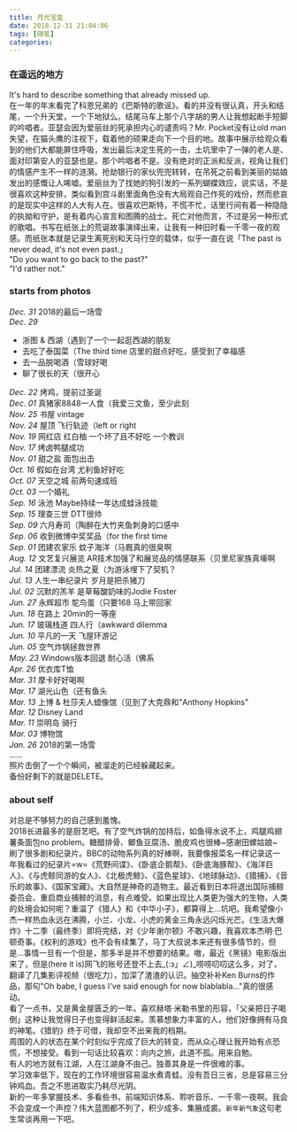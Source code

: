 ```yaml
---
title: 月光宝盒
date: 2018-12-31 21:04:06
tags: [随笔]
categories:
---
```

### 在遥远的地方
It's hard to describe something that already missed up.  
在一年的年末看完了科恩兄弟的《巴斯特的歌谣》。看的并没有很认真，开头和结尾，一个升天堂，一个下地狱么。结尾马车上那个八字胡的男人让我想起断手短脚的吟唱者。亚瑟会因为爱丽丝的死承担内心的谴责吗？Mr. Pocket没有让old man失望，在猫头鹰的注视下，载着他的硕果走向下一个目的地。故事中展示给观众看到的他们大都能屏住呼吸，发出最后决定生死的一击，土坑里中了一弹的老人是、面对印第安人的亚瑟也是。那个吟唱者不是。没有绝对的正派和反派，视角让我们的情感产生不一样的涟漪。抢劫银行的家伙兜兜转转，在吊死之前看到美丽的姑娘发出的感慨让人唏嘘。爱丽丝为了找她的狗引发的一系列蝴蝶效应，说实话，不是很喜欢这种安排，类似看到宫斗剧里面角色没有大局观自己作死的戏份，然而悲哀的是现实中这样的人大有人在。很喜欢巴斯特，不慌不忙，话里行间有着一种隐隐的执拗和守护，是有着内心宣言和图腾的战士。死亡对他而言，不过是另一种形式的歌唱。书写在纸张上的荒诞故事演绎出来，让我有一种旧时看一千零一夜的观感。而纸张本就是记录生离死别和天马行空的载体，似乎一直在说「The past is never dead, it's not even past.」  
"Do you want to go back to the past?"  
"I'd rather not."  
<!-- more -->
### starts from photos
*Dec. 31* 2018的最后一场雪  
*Dec. 29*  
- 浙图 & 西湖（遇到了一个一起逛西湖的朋友
- 去吃了泰国菜（The third time 店里的甜点好吃，感受到了幸福感 
- 去一品脱喝酒（雪球好喝
- 聊了很长的天（很开心  

*Dec. 22* 烤鸡，提前过圣诞  
*Dec. 01* 真猪家8848一人食（我爱三文鱼，至少此刻  
*Nov. 25* 书屋 vintage  
*Nov. 24* 屋顶 飞行轨迹（left or right  
*Nov. 19* 网红店 红白柚 一个坏了且不好吃 一个教训  
*Nov. 17* 烤卤鸭腿成功  
*Nov. 01* 甜之盐 面包出击  
*Oct. 16* 假如在台湾 尤利鱼好好吃  
*Oct. 07* 天空之城 前两句速成班  
*Oct. 03* 一个婚礼  
*Sep. 16* 泳池 Maybe持续一年达成蛙泳技能  
*Sep. 15* 理查三世 DTT很帅  
*Sep. 09* 六月寿司（陶醉在大竹夹鱼刺身的口感中  
*Sep. 06* 收到微博中奖奖品（for the first time  
*Sep. 01* 团建农家乐 蚊子海洋（马厩真的很臭啊  
*Aug. 12* 文艺复兴展览 AR技术加强了和展览品的情感联系（贝里尼家族真壕啊  
*Jul. 14* 团建漂流 炎热之夏（为游泳埋下了契机？  
*Jul. 13* 人生一串纪录片 岁月是把杀猪刀  
*Jul. 02* 沉默的羔羊 是草莓酸奶味的Jodie Foster  
*Jun. 27* 永辉超市 鸵鸟蛋（只要168 马上带回家  
*Jun. 18* 在路上 20min的一等座  
*Jun. 17* 玻璃栈道 四人行（awkward dilemma  
*Jun. 10* 平凡的一天 飞屋环游记  
*Jun. 05* 空气炸锅拯救世界  
*May. 23* Windows版本回退 耐心活（佛系  
*Apr. 26* 优衣库T恤  
*Mar. 31* 摩卡好好喝啊  
*Mar. 17* 湖光山色（还有鱼头  
*Mar. 13* 上博 & 杜莎夫人蜡像馆（见到了大克鼎和"Anthony Hopkins"  
*Mar. 12* Disney Land  
*Mar. 11* 崇明岛 骑行  
*Mar. 03* 博物馆  
*Jan. 26* 2018的第一场雪  
......  
照片击倒了一个个瞬间，被溜走的已经躲藏起来。  
备份好剩下的就是DELETE。

### about self 
对总是不够努力的自己感到羞愧。  
2018长进最多的是厨艺吧。有了空气炸锅的加持后，如鱼得水说不上，鸡腿鸡翅薯条面包no problem。糖醋排骨、鲫鱼豆腐汤、脆皮鸡也很棒~感谢田螺姑娘~  
刷了很多剧和纪录片。BBC的动物系列真的好棒啊，我要像报菜名一样记录这一年我看过的纪录片=w=《荒野间谍》、《卧底企鹅帮》、《卧底海豚帮》、《海洋巨人》、《与虎鲸同游的女人》、《北极虎鲸》、《蓝色星球》、《地球脉动》、《猎捕》、《音乐的故事》、《国家宝藏》。大自然是神奇的造物主。最近看到日本将退出国际捕鲸委员会、重启商业捕鲸的消息，有点难受。如果出现比人类更为强大的生物，人类的处境会如何呢？重温了《猎人》和《中华小子》，都算得上...坑吧。我希望像小杰一样热血永远在沸腾，小兰、小龙、小虎的黄金三角永远闪烁光芒。《生活大爆炸》十二季（最终季）即将完结，对《少年谢尔顿》不敢兴趣，我喜欢本杰明·巴顿奇事。《权利的游戏》也不会有续集了，马丁大叔说本来还有很多情节的，但是...事情一旦有一个但是，那多半是并不想要的结果。嗷，最近《黑镜》电影版出来了，但是(here it is)网飞的账号还登不上去_(:з」∠)_唠唠叨叨这么多，对了，翻译了几集影评视频（很吃力），加深了渣渣的认识。抽空补补Ken Burns的作品，那句"Oh babe, I guess I've said enough for now blablabla..."真的很感动。  
看了一点书，又是黄金屋匮乏的一年。喜欢赫塔·米勒书里的形容，「父亲把日子喝倒」这种让我觉得日子也变得鲜活起来。羡慕想象力丰富的人，他们好像拥有马良的神笔。《猎豹》终于可借，我却空不出来我的档期。  
周围的人的状态在某个时刻似乎完成了巨大的转变，而从众心理让我开始有点恐慌，不想接受。看到一句话比较喜欢：向内之旅，此道不孤。用来自勉。     
有人的地方就有江湖，人在江湖身不由己。独善其身是一件很难的事。  
学习效率低下，现在的工作环境很容易温水煮青蛙。没有吾日三省，总是容易三分钟鸡血。吾之不思进取实乃耗尽光阴。  
新的一年多掌握技术、多看些书，前端知识体系、聆听音乐、一千零一夜啊。我会不会变成一个声控？伟大蓝图都不列了，积少成多、集腋成裘。`新年新气象`这句老生常谈再用一下吧。
